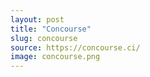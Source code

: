 ```yaml
---
layout: post
title: "Concourse"
slug: concourse
source: https://concourse.ci/
image: concourse.png
---
```

